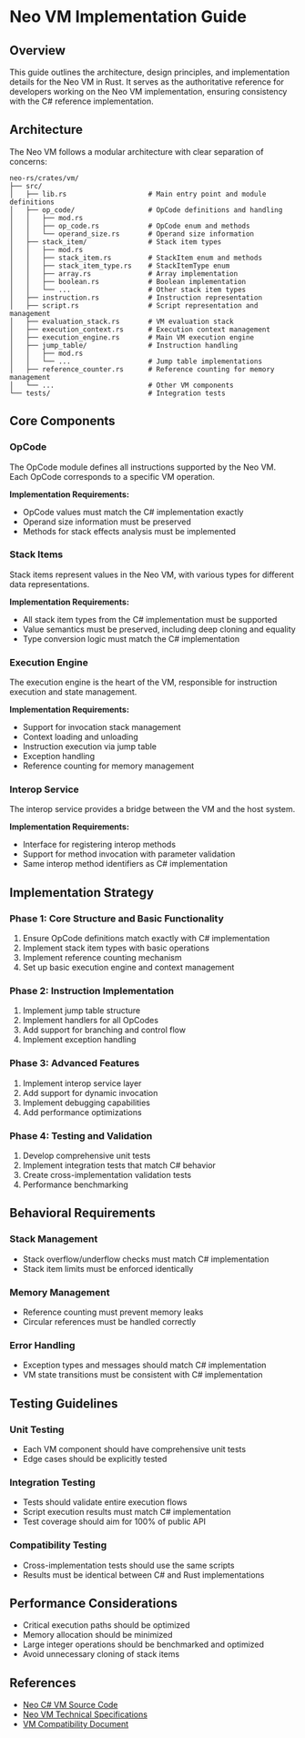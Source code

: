 # Neo VM Implementation Guide

## Overview

This guide outlines the architecture, design principles, and implementation details for the Neo VM in Rust. It serves as the authoritative reference for developers working on the Neo VM implementation, ensuring consistency with the C# reference implementation.

## Architecture

The Neo VM follows a modular architecture with clear separation of concerns:

```
neo-rs/crates/vm/
├── src/
│   ├── lib.rs                    # Main entry point and module definitions
│   ├── op_code/                  # OpCode definitions and handling
│   │   ├── mod.rs
│   │   ├── op_code.rs            # OpCode enum and methods
│   │   └── operand_size.rs       # Operand size information
│   ├── stack_item/               # Stack item types
│   │   ├── mod.rs
│   │   ├── stack_item.rs         # StackItem enum and methods
│   │   ├── stack_item_type.rs    # StackItemType enum
│   │   ├── array.rs              # Array implementation
│   │   ├── boolean.rs            # Boolean implementation
│   │   └── ...                   # Other stack item types
│   ├── instruction.rs            # Instruction representation
│   ├── script.rs                 # Script representation and management
│   ├── evaluation_stack.rs       # VM evaluation stack
│   ├── execution_context.rs      # Execution context management
│   ├── execution_engine.rs       # Main VM execution engine
│   ├── jump_table/               # Instruction handling
│   │   ├── mod.rs
│   │   └── ...                   # Jump table implementations
│   ├── reference_counter.rs      # Reference counting for memory management
│   └── ...                       # Other VM components
└── tests/                        # Integration tests
```

## Core Components

### OpCode

The OpCode module defines all instructions supported by the Neo VM. Each OpCode corresponds to a specific VM operation.

**Implementation Requirements:**
- OpCode values must match the C# implementation exactly
- Operand size information must be preserved
- Methods for stack effects analysis must be implemented

### Stack Items

Stack items represent values in the Neo VM, with various types for different data representations.

**Implementation Requirements:**
- All stack item types from the C# implementation must be supported
- Value semantics must be preserved, including deep cloning and equality
- Type conversion logic must match the C# implementation

### Execution Engine

The execution engine is the heart of the VM, responsible for instruction execution and state management.

**Implementation Requirements:**
- Support for invocation stack management
- Context loading and unloading
- Instruction execution via jump table
- Exception handling
- Reference counting for memory management

### Interop Service

The interop service provides a bridge between the VM and the host system.

**Implementation Requirements:**
- Interface for registering interop methods
- Support for method invocation with parameter validation
- Same interop method identifiers as C# implementation

## Implementation Strategy

### Phase 1: Core Structure and Basic Functionality

1. Ensure OpCode definitions match exactly with C# implementation
2. Implement stack item types with basic operations
3. Implement reference counting mechanism
4. Set up basic execution engine and context management

### Phase 2: Instruction Implementation

1. Implement jump table structure
2. Implement handlers for all OpCodes
3. Add support for branching and control flow
4. Implement exception handling

### Phase 3: Advanced Features

1. Implement interop service layer
2. Add support for dynamic invocation
3. Implement debugging capabilities
4. Add performance optimizations

### Phase 4: Testing and Validation

1. Develop comprehensive unit tests
2. Implement integration tests that match C# behavior
3. Create cross-implementation validation tests
4. Performance benchmarking

## Behavioral Requirements

### Stack Management

- Stack overflow/underflow checks must match C# implementation
- Stack item limits must be enforced identically

### Memory Management

- Reference counting must prevent memory leaks
- Circular references must be handled correctly

### Error Handling

- Exception types and messages should match C# implementation
- VM state transitions must be consistent with C# implementation

## Testing Guidelines

### Unit Testing

- Each VM component should have comprehensive unit tests
- Edge cases should be explicitly tested

### Integration Testing

- Tests should validate entire execution flows
- Script execution results must match C# implementation
- Test coverage should aim for 100% of public API

### Compatibility Testing

- Cross-implementation tests should use the same scripts
- Results must be identical between C# and Rust implementations

## Performance Considerations

- Critical execution paths should be optimized
- Memory allocation should be minimized
- Large integer operations should be benchmarked and optimized
- Avoid unnecessary cloning of stack items

## References

- [Neo C# VM Source Code](https://github.com/neo-project/neo-vm)
- [Neo VM Technical Specifications](https://github.com/neo-project/proposals/)
- [VM Compatibility Document](./VM_COMPATIBILITY.md)
